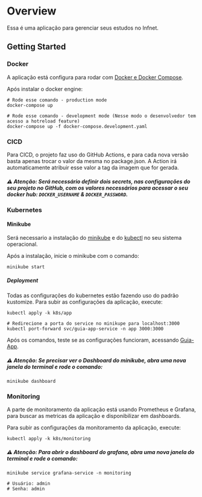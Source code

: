 # Overview

Essa é uma aplicação para gerenciar seus estudos no Infnet.

## Getting Started
### Docker

A aplicação está configura para rodar com [Docker e Docker Compose](https://docs.docker.com/get-started/get-docker/).

Após instalar o docker engine:
```
# Rode esse comando - production mode
docker-compose up

# Rode esse comando - development mode (Nesse modo o desenvolvedor tem acesso a hotreload feature)
docker-compose up -f docker-compose.development.yaml
```

### CICD
Para CICD, o projeto faz uso do GitHub Actions, e para cada nova versão basta apenas trocar o valor da mesma no package.json. A Action irá automaticamente atribuir esse valor a tag da imagem que for gerada.
##### ⚠️ **Atenção:** Será necessário definir dois secrets, nas configurações do seu projeto no GitHub, com os valores necessários para acessar o seu docker hub: `DOCKER_USERNAME` & `DOCKER_PASSWORD`.

### Kubernetes
#### Minikube
Será necessario a instalação do [minikube](https://minikube.sigs.k8s.io/docs/start/?arch=%2Flinux%2Fx86-64%2Fstable%2Fbinary+download) e do [kubectl](https://kubernetes.io/docs/tasks/tools/#kubectl) no seu sistema operacional.

Após a instalação, inicie o minikube com o comando:
```
minikube start
```

##### Deployment
Todas as configurações do kubernetes estão fazendo uso do padrão kustomize. Para subir as configurações da aplicação, execute: 
``` 
kubectl apply -k k8s/app

# Redirecione a porta do service no minikupe para localhost:3000
kubectl port-forward svc/guia-app-service -n app 3000:3000
```
Após os comandos, teste se as configurações funcioram, acessando [Guia-App](http://localhost:3000).

##### ⚠️ **Atenção:** Se precisar ver o Dashboard do minikube, abra uma nova janela do terminal e rode o comando:
```
minikube dashboard
```

### Monitoring
A parte de monitoramento da aplicação está usando Prometheus e Grafana, para buscar as metricas da aplicação e disponibilizar em dashboards.

Para subir as configurações da monitoramento da aplicação, execute:
``` 
kubectl apply -k k8s/monitoring
```

##### ⚠️ **Atenção:** Para abrir o dashboard do grafana, abra uma nova janela do terminal e rode o comando:
```
minikube service grafana-service -n monitoring

# Usuário: admin
# Senha: admin
```
